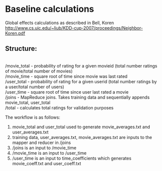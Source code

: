 Baseline calculations
===============
Global effects calculations as described in Bell, Koren
http://www.cs.uic.edu/~liub/KDD-cup-2007/proceedings/Neighbor-Koren.pdf

<h2>Structure:</h2>
<br>/movie_total - probability of rating for a given movieid (total number ratings of movie/total number of movies)
<br>/movie_time - square root of time since movie was last rated
<br>/user_total - probability of rating for a given userid (total number ratings by a user/total number of users)
<br>/user_time - square root of time since user last rated a movie
<br>/joins - MapReduce joins. Takes training data and sequentially appends movie_total, user_total
<br>/total - calculates total ratings for validation purposes

The workflow is as follows:
1) movie_total and user_total used to generate movie_averages.txt and user_averages.txt
2) training data, user_averages.txt, movie_averages.txt are inputs to the mapper and reducer in /joins
3) /joins is an input to /movie_time
4) /movie_time is an input to /user_time
5) /user_time is an input to time_coefficients which generates movie_coeff.txt and user_coeff.txt
